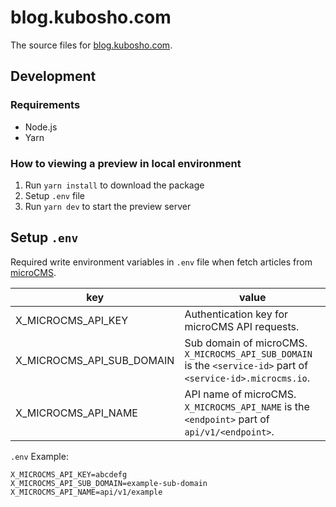 # blog.kubosho.com

The source files for [blog.kubosho.com](blog.kubosho.com).

## Development

### Requirements

- Node.js
- Yarn

### How to viewing a preview in local environment

1. Run `yarn install` to download the package
2. Setup `.env` file
3. Run `yarn dev` to start the preview server

## Setup `.env`

Required write environment variables in `.env` file when fetch articles from [microCMS](https://microcms.io/).

| key | value |
| --- | --- |
| X_MICROCMS_API_KEY | Authentication key for microCMS API requests. |
| X_MICROCMS_API_SUB_DOMAIN | Sub domain of microCMS. `X_MICROCMS_API_SUB_DOMAIN` is the `<service-id>` part of `<service-id>.microcms.io`. |
| X_MICROCMS_API_NAME | API name of microCMS. `X_MICROCMS_API_NAME` is the `<endpoint>` part of `api/v1/<endpoint>`. |

`.env` Example:

```
X_MICROCMS_API_KEY=abcdefg
X_MICROCMS_API_SUB_DOMAIN=example-sub-domain
X_MICROCMS_API_NAME=api/v1/example
```
